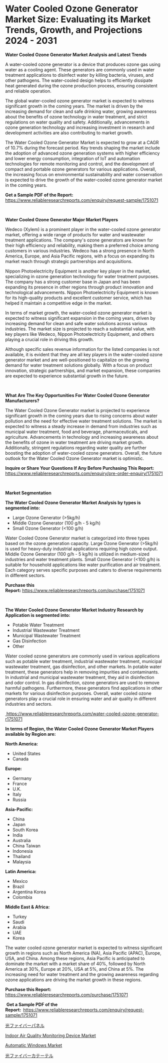 <p><h1>Water Cooled Ozone Generator Market Size: Evaluating its Market Trends, Growth, and Projections 2024 - 2031</h1></p><p><strong>Water Cooled Ozone Generator Market Analysis and Latest Trends</strong></p>
<p><p>A water-cooled ozone generator is a device that produces ozone gas using water as a cooling agent. These generators are commonly used in water treatment applications to disinfect water by killing bacteria, viruses, and other pathogens. The water-cooled design helps to efficiently dissipate heat generated during the ozone production process, ensuring consistent and reliable operation.</p><p>The global water-cooled ozone generator market is expected to witness significant growth in the coming years. The market is driven by the increasing demand for clean and safe drinking water, growing awareness about the benefits of ozone technology in water treatment, and strict regulations on water quality and safety. Additionally, advancements in ozone generation technology and increasing investment in research and development activities are also contributing to market growth.</p><p>The Water Cooled Ozone Generator Market is expected to grow at a CAGR of 10.7% during the forecast period. Key trends shaping the market include the adoption of advanced ozone generation systems with higher efficiency and lower energy consumption, integration of IoT and automation technologies for remote monitoring and control, and the development of compact and portable ozone generators for various applications. Overall, the increasing focus on environmental sustainability and water conservation is expected to drive the growth of the water-cooled ozone generator market in the coming years.</p></p>
<p><strong>Get a Sample PDF of the Report:&nbsp;</strong> <a href="https://www.reliableresearchreports.com/enquiry/request-sample/1751071">https://www.reliableresearchreports.com/enquiry/request-sample/1751071</a></p>
<p>&nbsp;</p>
<p><strong>Water Cooled Ozone Generator Major Market Players</strong></p>
<p><p>Wedeco (Xylem) is a prominent player in the water-cooled ozone generator market, offering a wide range of products for water and wastewater treatment applications. The company's ozone generators are known for their high efficiency and reliability, making them a preferred choice among customers in various industries. Wedeco has a strong presence in North America, Europe, and Asia Pacific regions, with a focus on expanding its market reach through strategic partnerships and acquisitions.</p><p>Nippon Photoelectricity Equipment is another key player in the market, specializing in ozone generation technology for water treatment purposes. The company has a strong customer base in Japan and has been expanding its presence in other regions through product innovation and technological advancements. Nippon Photoelectricity Equipment is known for its high-quality products and excellent customer service, which has helped it maintain a competitive edge in the market.</p><p>In terms of market growth, the water-cooled ozone generator market is expected to witness significant expansion in the coming years, driven by increasing demand for clean and safe water solutions across various industries. The market size is projected to reach a substantial value, with key players like Wedeco, Nippon Photoelectricity Equipment, and others playing a crucial role in driving this growth. </p><p>Although specific sales revenue information for the listed companies is not available, it is evident that they are all key players in the water-cooled ozone generator market and are well-positioned to capitalize on the growing demand for water treatment solutions globally. With a focus on product innovation, strategic partnerships, and market expansion, these companies are expected to experience substantial growth in the future.</p></p>
<p>&nbsp;</p>
<p><strong>What Are The Key Opportunities For Water Cooled Ozone Generator Manufacturers?</strong></p>
<p><p>The Water Cooled Ozone Generator market is projected to experience significant growth in the coming years due to rising concerns about water pollution and the need for effective water treatment solutions. The market is expected to witness a steady increase in demand from industries such as municipal water treatment, food and beverage, pharmaceuticals, and agriculture. Advancements in technology and increasing awareness about the benefits of ozone in water treatment are driving market growth. Additionally, stringent regulations regarding water quality are further boosting the adoption of water-cooled ozone generators. Overall, the future outlook for the Water Cooled Ozone Generator market is optimistic.</p></p>
<p><strong>Inquire or Share Your Questions If Any Before Purchasing This Report:</strong> <a href="https://www.reliableresearchreports.com/enquiry/pre-order-enquiry/1751071">https://www.reliableresearchreports.com/enquiry/pre-order-enquiry/1751071</a></p>
<p>&nbsp;</p>
<p><strong>Market Segmentation</strong></p>
<p><strong>The Water Cooled Ozone Generator Market Analysis by types is segmented into:</strong></p>
<p><ul><li>Large Ozone Generator (>5kg/h)</li><li>Middle Ozone Generator (100 g/h - 5 kg/h)</li><li>Small Ozone Generator (<100 g/h)</li></ul></p>
<p><p>Water Cooled Ozone Generator market is categorized into three types based on the ozone generation capacity. Large Ozone Generator (>5kg/h) is used for heavy-duty industrial applications requiring high ozone output. Middle Ozone Generator (100 g/h - 5 kg/h) is utilized in medium-sized industries and water treatment plants. Small Ozone Generator (<100 g/h) is suitable for household applications like water purification and air treatment. Each category serves specific purposes and caters to diverse requirements in different sectors.</p></p>
<p><strong>Purchase this Report:&nbsp;</strong><a href="https://www.reliableresearchreports.com/purchase/1751071">https://www.reliableresearchreports.com/purchase/1751071</a></p>
<p>&nbsp;</p>
<p><strong>The Water Cooled Ozone Generator Market Industry Research by Application is segmented into:</strong></p>
<p><ul><li>Potable Water Treatment</li><li>Industrial Wastewater Treatment</li><li>Municipal Wastewater Treatment</li><li>Gas Disinfection</li><li>Other</li></ul></p>
<p><p>Water cooled ozone generators are commonly used in various applications such as potable water treatment, industrial wastewater treatment, municipal wastewater treatment, gas disinfection, and other markets. In potable water treatment, these generators help in removing impurities and contaminants. In industrial and municipal wastewater treatment, they aid in disinfection and odor control. In gas disinfection, ozone generators are used to remove harmful pathogens. Furthermore, these generators find applications in other markets for various disinfection purposes. Overall, water cooled ozone generators play a crucial role in ensuring water and air quality in different industries and sectors.</p></p>
<p><a href="https://www.reliableresearchreports.com/water-cooled-ozone-generator-r1751071">&nbsp;https://www.reliableresearchreports.com/water-cooled-ozone-generator-r1751071</a></p>
<p><strong>In terms of Region, the Water Cooled Ozone Generator Market Players available by Region are:</strong></p>
<p>
    <p> <strong> North America: </strong>
        <ul>
            <li>United States</li>
            <li>Canada</li>
        </ul>
        </p> 
    <p> <strong> Europe: </strong>
        <ul>
            <li>Germany</li>
            <li>France</li>
            <li>U.K.</li>
            <li>Italy</li>
            <li>Russia</li>
        </ul>
        </p> 
    <p> <strong> Asia-Pacific: </strong>
        <ul>
            <li>China</li>
            <li>Japan</li>
            <li>South Korea</li>
            <li>India</li>
            <li>Australia</li>
            <li>China Taiwan</li>
            <li>Indonesia</li>
            <li>Thailand</li>
            <li>Malaysia</li>
        </ul>
        </p> 
    <p> <strong> Latin America: </strong>
        <ul>
            <li>Mexico</li>
            <li>Brazil</li>
            <li>Argentina Korea</li>
            <li>Colombia</li>
        </ul>
        </p> 
    <p> <strong> Middle East & Africa: </strong>
        <ul>
            <li>Turkey</li>
            <li>Saudi</li>
            <li>Arabia</li>
            <li>UAE</li>
            <li>Korea</li>
        </ul>
    </p>
    </p>
<p><p>The water cooled ozone generator market is expected to witness significant growth in regions such as North America (NA), Asia Pacific (APAC), Europe, USA, and China. Among these regions, Asia Pacific is anticipated to dominate the market with a market share of 40%, followed by North America at 30%, Europe at 20%, USA at 5%, and China at 5%. The increasing need for water treatment and the growing awareness regarding ozone applications are driving the market growth in these regions.</p></p>
<p><strong>Purchase this Report: </strong><a href="https://www.reliableresearchreports.com/purchase/1751071">https://www.reliableresearchreports.com/purchase/1751071</a></p>
<p>&nbsp;<strong>Get a Sample PDF of the Report:&nbsp;&nbsp;</strong><a href="https://www.reliableresearchreports.com/enquiry/request-sample/1751071">https://www.reliableresearchreports.com/enquiry/request-sample/1751071</a></p>
<p><strong></strong></p>
<p><p><a href="https://github.com/vlcostes/Market-Research-Report-List-1/blob/main/578759831616.md">光ファイバーパネル</a></p><p><a href="https://github.com/brentleyjimmiealvaradoz4l1rea/Market-Research-Report-List-2/blob/main/indoor-air-quality-monitoring-device-market.md">Indoor Air Quality Monitoring Device Market</a></p><p><a href="https://github.com/Angelnienowdseej3e45z3p8c/Market-Research-Report-List-2/blob/main/automatic-windows-market.md">Automatic Windows Market</a></p><p><a href="https://github.com/EstaSprer20231/Market-Research-Report-List-1/blob/main/401428331617.md">光ファイバーカテーテル</a></p></p>